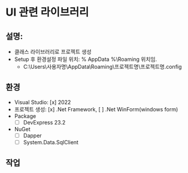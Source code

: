 ﻿# UI 관련 라이브러리

## 설명: 
* 클래스 라이브러리로 프로젝트 생성
* Setup 후 환경설정 파일 위치:  % AppData %\Roaming 위치임. 
	* C:\Users\사용자명\AppData\Roaming\프로젝트명\프로젝트명.config

## 환경
* Visual Studio: [x] 2022
* 프로젝트 생성: [x] .Net Framework, [ ] .Net WinForm(windows form)
* Package 
  * [ ] DevExpress 23.2
* NuGet
  * [ ] Dapper
  * [ ] System.Data.SqlClient 

## 작업
